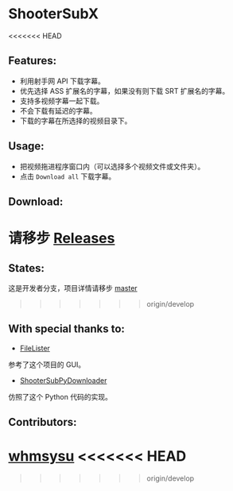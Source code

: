 ShooterSubX
===========
<<<<<<< HEAD
## Features:

- 利用射手网 API 下载字幕。
- 优先选择 ASS 扩展名的字幕，如果没有则下载 SRT 扩展名的字幕。
- 支持多视频字幕一起下载。
- 不会下载有延迟的字幕。
- 下载的字幕在所选择的视频目录下。

## Usage:

- 把视频拖进程序窗口内（可以选择多个视频文件或文件夹）。
- 点击 `Download all` 下载字幕。

## Download:
请移步 [Releases](https://github.com/gogozs/ShooterSubX/releases)
=======
## States:
这是开发者分支，项目详情请移步 [master](https://github.com/gogozs/ShooterSubX/tree/master)
>>>>>>> origin/develop

## With special thanks to:   

- [FileLister](https://github.com/dwkns/FileLister) 

参考了这个项目的 GUI。

- [ShooterSubPyDownloader](https://github.com/magic282/ShooterSubPyDownloader)

仿照了这个 Python 代码的实现。

## Contributors:  

[whmsysu](https://github.com/whmsysu)
<<<<<<< HEAD
=======

>>>>>>> origin/develop
